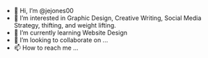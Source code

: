 - 👋 Hi, I’m @jejones00
- 👀 I’m interested in Graphic Design, Creative Writing, Social Media Strategy, thifting, and weight lifting. 
- 🌱 I’m currently learning Website Design
- 💞️ I’m looking to collaborate on ...
- 📫 How to reach me ...

<!---
jejones00/jejones00 is a ✨ special ✨ repository because its `README.md` (this file) appears on your GitHub profile.
You can click the Preview link to take a look at your changes.
--->
